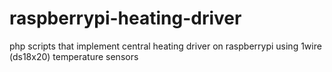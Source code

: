 raspberrypi-heating-driver
==========================

php scripts that implement central heating driver on raspberrypi using 1wire (ds18x20)  temperature sensors 
